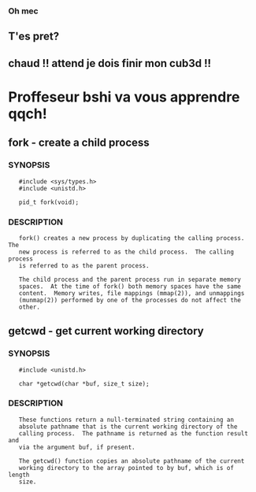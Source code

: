 ### Oh mec

## T'es pret?

## chaud !! attend je dois finir mon cub3d !!

# Proffeseur bshi va vous apprendre qqch!

## fork - create a child process
### SYNOPSIS         
       #include <sys/types.h>
       #include <unistd.h>

       pid_t fork(void);
### DESCRIPTION
       fork() creates a new process by duplicating the calling process.  The
       new process is referred to as the child process.  The calling process
       is referred to as the parent process.

       The child process and the parent process run in separate memory
       spaces.  At the time of fork() both memory spaces have the same
       content.  Memory writes, file mappings (mmap(2)), and unmappings
       (munmap(2)) performed by one of the processes do not affect the
       other.


## getcwd - get current working directory
### SYNOPSIS
       #include <unistd.h>

       char *getcwd(char *buf, size_t size);

### DESCRIPTION
       These functions return a null-terminated string containing an
       absolute pathname that is the current working directory of the
       calling process.  The pathname is returned as the function result and
       via the argument buf, if present.

       The getcwd() function copies an absolute pathname of the current
       working directory to the array pointed to by buf, which is of length
       size.
